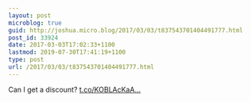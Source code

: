 ```yaml
---
layout: post
microblog: true
guid: http://joshua.micro.blog/2017/03/03/t837543701404491777.html
post_id: 33924
date: 2017-03-03T17:02:33+1100
lastmod: 2019-07-30T17:41:19+1100
type: post
url: /2017/03/03/t837543701404491777.html
---
```

Can I get a discount? [t.co/KOBLAcKaA...](https://t.co/KOBLAcKaAb)
